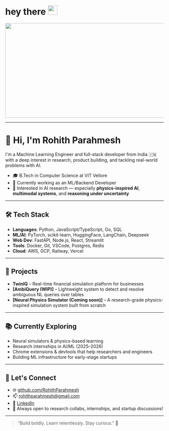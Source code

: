 
  <h1>
    hey there
    <img src="https://media.giphy.com/media/hvRJCLFzcasrR4ia7z/giphy.gif" width="30px"/>
  </h1>
</div>
<div align="center">
  <img src="https://media.giphy.com/media/dWesBcTLavkZuG35MI/giphy.gif" width="600" height="300"/>
</div>

---

# 👋 Hi, I'm Rohith Parahmesh

I'm a Machine Learning Engineer and full-stack developer from India 🇮🇳 with a deep interest in research, product building, and tackling real-world problems with AI.

- 🎓 B.Tech in Computer Science at VIT Vellore  
- 💼 Currently working as an ML/Backend Developer  
- 🔬 Interested in AI research — especially **physics-inspired AI**, **multimodal systems**, and **reasoning under uncertainty**

---

## 🛠️ Tech Stack

- **Languages**: Python, JavaScript/TypeScript, Go, SQL  
- **ML/AI**: PyTorch, scikit-learn, HuggingFace, LangChain, Deepseek  
- **Web Dev**: FastAPI, Node.js, React, Streamlit  
- **Tools**: Docker, Git, VSCode, Postgres, Redis  
- **Cloud**: AWS, GCP, Railway, Vercel

---

## 📌 Projects

- **TwinIQ** – Real-time financial simulation platform for businesses  
- **[AmbiQuery (WIP)]** – Lightweight system to detect and resolve ambiguous NL queries over tables  
- **[Neural Physics Simulator (Coming soon)]** – A research-grade physics-inspired simulation system built from scratch  
---

## 📚 Currently Exploring

- Neural simulators & physics-based learning  
- Research internships in AI/ML (2025–2026)  
- Chrome extensions & devtools that help researchers and engineers  
- Building ML infrastructure for early-stage startups

---

## 🤝 Let's Connect

- 🌐 [github.com/RohithParahmesh](https://github.com/RohithParahmesh)
- 📫 [rohithparahmesh@gmail.com](mailto:rohithparahmesh@gmail.com)  
- 💼 [LinkedIn](https://www.linkedin.com/in/rohparahmesh)  
- 🧠 Always open to research collabs, internships, and startup discussions!

---

> “Build boldly. Learn relentlessly. Stay curious.” 🚀

